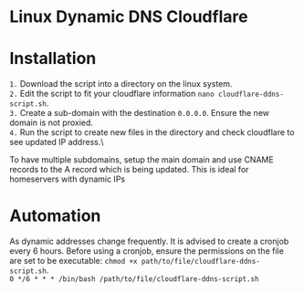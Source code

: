 # Linux Dynamic DNS Cloudflare

# Installation
`1.` Download the script into a directory on the linux system.\
`2.` Edit the script to fit your cloudflare information `nano cloudflare-ddns-script.sh`.\
`3.` Create a sub-domain with the destination `0.0.0.0`. Ensure the new domain is not proxied.\
`4.` Run the script to create new files in the directory and check cloudflare to see updated IP address.\

To have multiple subdomains, setup the main domain and use CNAME records to the A record which is being updated. This is ideal for homeservers with dynamic IPs

# Automation

As dynamic addresses change frequently. It is advised to create a cronjob every 6 hours. Before using a cronjob, ensure the permissions on the file are set to be executable: `chmod +x path/to/file/cloudflare-ddns-script.sh`. \
`0 */6 * * * /bin/bash /path/to/file/cloudflare-ddns-script.sh`
